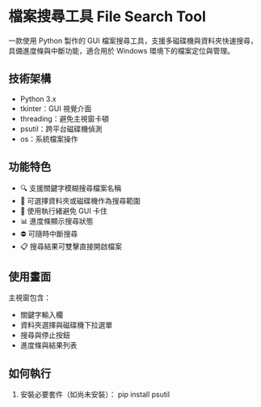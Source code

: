 #  檔案搜尋工具 File Search Tool

一款使用 Python 製作的 GUI 檔案搜尋工具，支援多磁碟機與資料夾快速搜尋，具備進度條與中斷功能，適合用於 Windows 環境下的檔案定位與管理。

##  技術架構

- Python 3.x
- tkinter：GUI 視覺介面
- threading：避免主視窗卡頓
- psutil：跨平台磁碟機偵測
- os：系統檔案操作

##  功能特色

- 🔍 支援關鍵字模糊搜尋檔案名稱
- 📂 可選擇資料夾或磁碟機作為搜尋範圍
- 🧵 使用執行緒避免 GUI 卡住
- 📊 進度條顯示搜尋狀態
- ⛔ 可隨時中斷搜尋
- 📋 搜尋結果可雙擊直接開啟檔案

##  使用畫面

主視窗包含：
- 關鍵字輸入欄
- 資料夾選擇與磁碟機下拉選單
- 搜尋與停止按鈕
- 進度條與結果列表

##  如何執行

1. 安裝必要套件（如尚未安裝）：
   pip install psutil
